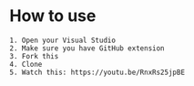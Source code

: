 # How to use

    1. Open your Visual Studio
    2. Make sure you have GitHub extension
    3. Fork this
    4. Clone
    5. Watch this: https://youtu.be/RnxRs25jpBE
